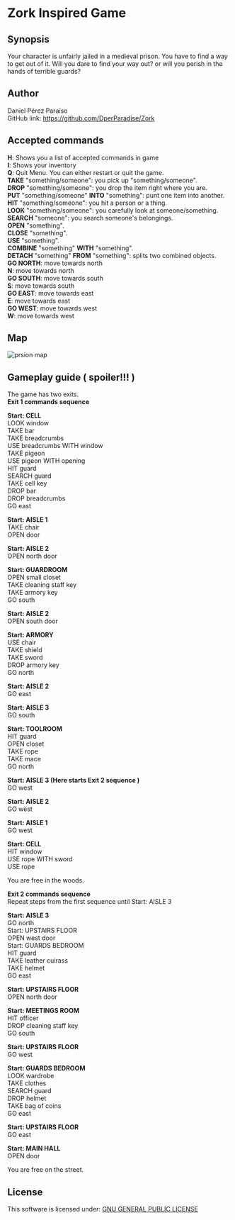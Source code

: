 # Zork Inspired Game

## Synopsis

Your character is unfairly jailed in a medieval prison. You have to find a way to get out of it. Will you dare to find your way out? or will you perish in the hands of terrible guards?

## Author
Daniel Pérez Paraíso  
GitHub link: https://github.com/DperParadise/Zork   

## Accepted commands

**H**: Shows you a list of accepted commands in game  
**I**: Shows your inventory  
**Q**: Quit Menu. You can either restart or quit the game.  
**TAKE** "something/someone": you pick up "something/someone".  
**DROP** "something/someone": you drop the item right where you are.  
**PUT** "something/someone" **INTO** "something": punt one item into another.  
**HIT** "something/someone": you hit a person or a thing.  
**LOOK** "something/someone": you carefully look at someone/something.  
**SEARCH** "someone": you search someone's belongings.  
**OPEN** "something".   
**CLOSE** "something".  
**USE** "something".  
**COMBINE** "something" **WITH** "something".  
**DETACH** "something" **FROM** "something": splits two combined objects.  
**GO NORTH**: move towards north   
**N**: move towards north   
**GO SOUTH**: move towards south   
**S**: move towards south   
**GO EAST**: move towards east   
**E**: move towards east   
**GO WEST**: move towards west   
**W**: move towards west      

## Map

![prsion map](https://i.imgsafe.org/8cd1dc2bde.jpg)

## Gameplay guide ( spoiler!!! )   

The game has two exits.  
**Exit 1 commands sequence**  

**Start: CELL**   
LOOK window  
TAKE bar  
TAKE breadcrumbs  
USE breadcrumbs WITH window  
TAKE pigeon  
USE pigeon WITH opening  
HIT guard  
SEARCH guard  
TAKE cell key  
DROP bar  
DROP breadcrumbs  
GO east  

**Start: AISLE 1**  
TAKE chair  
OPEN door  

**Start: AISLE 2**    
OPEN north door  

**Start: GUARDROOM**    
OPEN small closet  
TAKE cleaning staff key  
TAKE armory key   
GO south  

**Start: AISLE 2**    
OPEN south door  

**Start: ARMORY**    
USE chair  
TAKE shield   
TAKE sword   
DROP armory key   
GO north  

**Start: AISLE 2**     
GO east   

**Start: AISLE 3**       
GO south  

**Start: TOOLROOM**    
HIT guard   
OPEN closet   
TAKE rope   
TAKE mace   
GO north   

**Start: AISLE 3  (Here starts Exit 2 sequence )**     
GO west   

**Start: AISLE 2**     
GO west   

**Start: AISLE 1**     
GO west   

**Start: CELL**     
HIT window   
USE rope WITH sword   
USE rope  

You are free in the woods.   

**Exit 2 commands sequence**  
Repeat steps from the first sequence until Start: AISLE 3   

**Start: AISLE 3**   
GO north    
Start: UPSTAIRS FLOOR   
OPEN west door   
Start: GUARDS BEDROOM   
HIT guard   
TAKE leather cuirass   
TAKE helmet   
GO east   

**Start: UPSTAIRS FLOOR**    
OPEN north door   

**Start: MEETINGS ROOM**      
HIT officer   
DROP cleaning staff key   
GO south   

**Start: UPSTAIRS FLOOR**     
GO west   

**Start: GUARDS BEDROOM**     
LOOK wardrobe   
TAKE clothes   
SEARCH guard   
DROP helmet   
TAKE bag of coins   
GO east   

**Start: UPSTAIRS FLOOR**     
GO east   

**Start: MAIN HALL**     
OPEN door  

You are free on the street.

## License   

This software is licensed under: [GNU GENERAL PUBLIC LICENSE](https://www.gnu.org/licenses/gpl-3.0.txt)   
